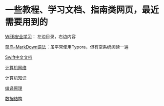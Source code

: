 # 一些教程、学习文档、指南类网页，最近需要用到的

[WEB安全学习](https://websec.readthedocs.io/zh/latest/index.html)：  左边目录，右边内容
  
[菜鸟-MarkDown语法](https://www.runoob.com/markdown/md-link.html)：虽平常使用Typora，但有空系统阅读一遍
  
[Swift中文文档](https://swiftgg.gitbook.io/swift/swift-jiao-cheng/01_the_basics)  
  
[计算机网络](https://lfool.gitbook.io/computer-network/di-yi-zhang-wang-luo-ji-chu-zhi-shi)  

[计算机知识](https://lfool.gitbook.io/compiling-principle/)  
  
[编译原理](https://lfool.gitbook.io/compiling-principle/)  
  
[数据结构](https://lfool.gitbook.io/compiling-principle/)  
  
[]()  
    
[]()  
  
[]()  
  
